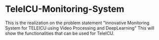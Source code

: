 # TeleICU-Monitoring-System
This is the realization on the problem statement "Innovative Monitoring System for TELEICU using Video Processing and DeepLearning" This will show the functionalities that can be used for TeleICU.
